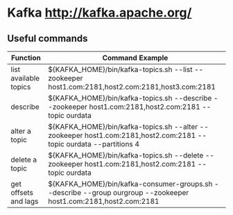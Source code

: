 # Kafka http://kafka.apache.org/
## Useful commands

|Function |Command Example|
|---------|---------------|
|list available topics|${KAFKA_HOME}/bin/kafka-topics.sh --list --zookeeper host1.com:2181,host2.com:2181,host3.com:2181|
|describe|${KAFKA_HOME}/bin/kafka-topics.sh --describe --zookeeper host1.com:2181,host2.com:2181 --topic ourdata|
|alter a topic|${KAFKA_HOME}/bin/kafka-topics.sh --alter --zookeeper host1.com:2181,host2.com:2181 --topic ourdata --partitions 4|
|delete a topic|${KAFKA_HOME}/bin/kafka-topics.sh --delete --zookeeper host1.com:2181,host2.com:2181 --topic ourdata|
|get offsets and lags|${KAFKA_HOME}/bin/kafka-consumer-groups.sh --describe --group ourgroup --zookeeper host1.com:2181,host2.com:2181|



